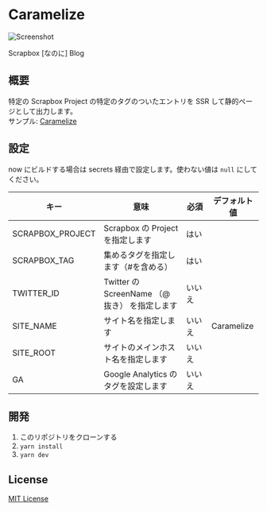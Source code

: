 # Caramelize

![Screenshot](https://i.gyazo.com/632979080433dc7fe5f0703aae0c79a5.png)

Scrapbox \[なのに\] Blog

## 概要

特定の Scrapbox Project の特定のタグのついたエントリを SSR して静的ページとして出力します。<br>
サンプル: [Caramelize](https://caramelize.now.sh)

## 設定

now にビルドする場合は secrets 経由で設定します。使わない値は `null` にしてください。

| キー             | 意味                                          | 必須　 | デフォルト値 |
| ---------------- | --------------------------------------------- | ------ | ------------ |
| SCRAPBOX_PROJECT | Scrapbox の Project を指定します              | はい   |
| SCRAPBOX_TAG     | 集めるタグを指定します（#を含める）           | はい   |
| TWITTER_ID       | Twitter の ScreenName （@ 抜き） を指定します | いいえ |
| SITE_NAME        | サイト名を指定します                          | いいえ | Caramelize   |
| SITE_ROOT        | サイトのメインホスト名を指定します            | いいえ |
| GA               | Google Analytics のタグを設定します           | いいえ |

## 開発

1. このリポジトリをクローンする
1. `yarn install`
1. `yarn dev`

## License

[MIT License](/LICENSE)
